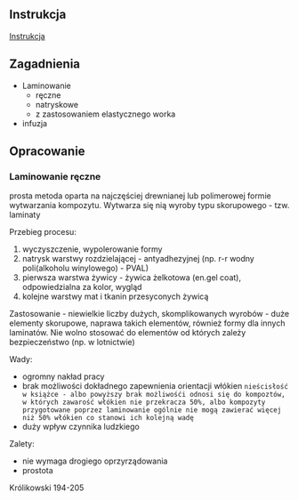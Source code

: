 ## Instrukcja

[Instrukcja](https://drive.google.com/file/d/1zgSHUHo18icaLfeqEEDb4pl71S-P2-Cv/view?usp=sharing)

## Zagadnienia

* Laminowanie
    * ręczne 
    * natryskowe
    * z zastosowaniem elastycznego worka
* infuzja

## Opracowanie

### Laminowanie ręczne

prosta metoda oparta na najczęściej drewnianej lub polimerowej formie wytwarzania kompozytu. Wytwarza się nią wyroby typu skorupowego - tzw. laminaty

Przebieg procesu:

1. wyczyszczenie, wypolerowanie formy
2. natrysk warstwy rozdzielającej - antyadhezyjnej (np. r-r wodny poli(alkoholu winylowego) - PVAL)
3. pierwsza warstwa żywicy - żywica żelkotowa (en.gel coat), odpowiedzialna za kolor, wygląd
4. kolejne warstwy mat i tkanin przesyconych żywicą

Zastosowanie - niewielkie liczby dużych, skomplikowanych wyrobów - duże elementy skorupowe, naprawa takich elementów, również formy dla innych laminatów. Nie wolno stosować do elementów od których zależy bezpieczeństwo (np. w lotnictwie)

Wady:

- ogromny nakład pracy
- brak możliwości dokładnego zapewnienia orientacji włókien
`nieścisłość w książce - albo powyższy brak możliwośći odnosi się do kompoztów, w których zawarość włókien nie przekracza 50%, albo kompozyty przygotowane poprzez laminowanie ogólnie nie mogą zawierać więcej niż 50% włókien co stanowi ich kolejną wadę`
- duży wpływ czynnika ludzkiego 

Zalety:

- nie wymaga drogiego oprzyrządowania
- prostota

Królikowski 194-205